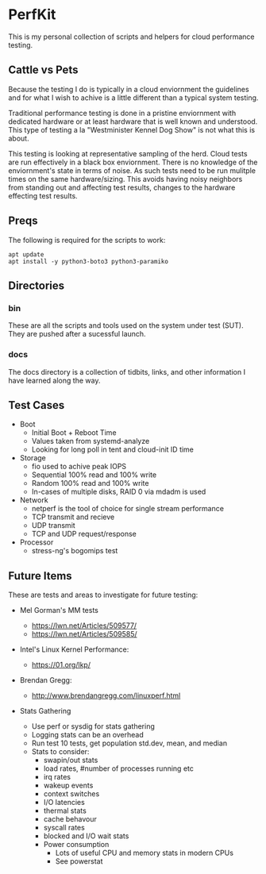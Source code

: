 # PerfKit
This is my personal collection of scripts and helpers for cloud performance testing.

## Cattle vs Pets
Because the testing I do is typically in a cloud enviornment the guidelines and for what I wish to achive is a little different than a typical system testing.

Traditional performance testing is done in a pristine enviornment with dedicated hardware or at least hardware that is well known and understood. This type of testing a la "Westminister Kennel Dog Show" is not what this is about.

This testing is looking at representative sampling of the herd. Cloud tests are run effectively in a black box enviornment. There is no knowledge of the enviornment's state in terms of noise. As such tests need to be run mulitple times on the same hardware/sizing. This avoids having noisy neighbors from standing out and affecting test results, changes to the hardware effecting test results.

## Preqs
The following is required for the scripts to work:

```
apt update
apt install -y python3-boto3 python3-paramiko
```

## Directories
### bin
These are all the scripts and tools used on the system under test (SUT). They are pushed after a sucessful launch.

### docs
The docs directory is a collection of tidbits, links, and other information I have learned along the way.

## Test Cases
* Boot
    * Initial Boot + Reboot Time
    * Values taken from systemd-analyze
    * Looking for long poll in tent and cloud-init ID time
* Storage
    * fio used to achive peak IOPS
    * Sequential 100% read and 100% write
    * Random 100% read and 100% write
    * In-cases of multiple disks, RAID 0 via mdadm is used
* Network
    * netperf is the tool of choice for single stream performance
    * TCP transmit and recieve
    * UDP transmit
    * TCP and UDP request/response
* Processor
    * stress-ng's bogomips test

## Future Items
These are tests and areas to investigate for future testing:

* Mel Gorman's MM tests
    * https://lwn.net/Articles/509577/
    * https://lwn.net/Articles/509585/

* Intel's Linux Kernel Performance:
    * https://01.org/lkp/

* Brendan Gregg:
    * http://www.brendangregg.com/linuxperf.html

* Stats Gathering
    * Use perf or sysdig for stats gathering
    * Logging stats can be an overhead
    * Run test 10 tests, get population std.dev, mean, and median
    * Stats to consider:
        * swapin/out stats
        * load rates, #number of processes running etc
        * irq rates
        * wakeup events
        * context switches
        * I/O latencies
        * thermal stats
        * cache behavour
        * syscall rates
        * blocked and I/O wait stats
        * Power consumption
            * Lots of useful CPU and memory stats in modern CPUs
            * See powerstat
